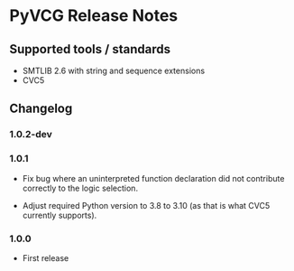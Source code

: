 # PyVCG Release Notes

## Supported tools / standards

* SMTLIB 2.6 with string and sequence extensions
* CVC5

## Changelog


### 1.0.2-dev


### 1.0.1

* Fix bug where an uninterpreted function declaration did not
  contribute correctly to the logic selection.

* Adjust required Python version to 3.8 to 3.10 (as that is what CVC5
  currently supports).

### 1.0.0

* First release
